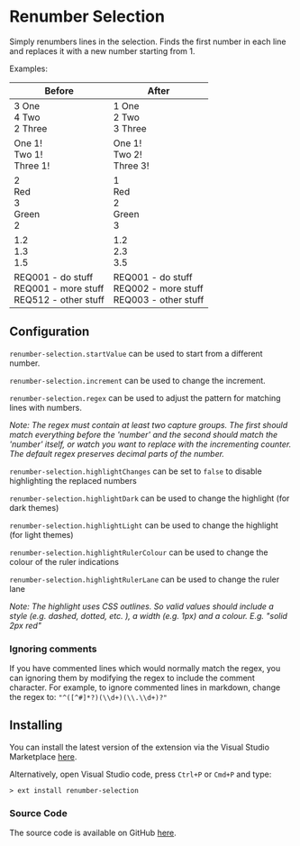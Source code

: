 # Renumber Selection

Simply renumbers lines in the selection. Finds the first number in each line and replaces it with a new number starting from 1.

Examples:

|Before|After|
|------|-----|
|3 One<br>4 Two<br>2 Three|1 One<br>2 Two<br>3 Three|
|One 1!<br>Two 1!<br>Three 1!|One 1!<br>Two 2!<br>Three 3!|
|2<br>Red<br>3<br>Green<br>2|1<br>Red<br>2<br>Green<br>3|
|1.2<br>1.3<br>1.5|1.2<br>2.3<br>3.5|
|REQ001 - do stuff<br>REQ001 - more stuff<br>REQ512 - other stuff|REQ001 - do stuff<br>REQ002 - more stuff<br>REQ003 - other stuff|

## Configuration

`renumber-selection.startValue` can be used to start from a different number.

`renumber-selection.increment` can be used to change the increment.

`renumber-selection.regex` can be used to adjust the pattern for matching lines with numbers. 

*Note: The regex must contain at least two capture groups. The first should match everything before the 'number' and the second should match the 'number' itself, or watch you want to replace with the incrementing counter. The default regex preserves decimal parts of the number.*

`renumber-selection.highlightChanges` can be set to `false` to disable highlighting the replaced numbers

`renumber-selection.highlightDark` can be used to change the highlight (for dark themes)

`renumber-selection.highlightLight` can be used to change the highlight (for light themes)

`renumber-selection.highlightRulerColour` can be used to change the colour of the ruler indications

`renumber-selection.highlightRulerLane` can be used to change the ruler lane

*Note: The highlight uses CSS outlines. So valid values should include a style (e.g. dashed, dotted, etc. ), a width (e.g. 1px) and a colour. E.g. "solid 2px red"*

### Ignoring comments

If you have commented lines which would normally match the regex, you can ignoring them by modifying the regex to include the comment character. For example, to ignore commented lines in markdown, change the regex to:
`"^([^#]*?)(\\d+)(\\.\\d+)?"`


## Installing

You can install the latest version of the extension via the Visual Studio Marketplace [here](https://marketplace.visualstudio.com/items?itemName=Gruntfuggly.renumber-selection).

Alternatively, open Visual Studio code, press `Ctrl+P` or `Cmd+P` and type:

    > ext install renumber-selection

### Source Code

The source code is available on GitHub [here](https://github.com/Gruntfuggly/renumber-selection).
